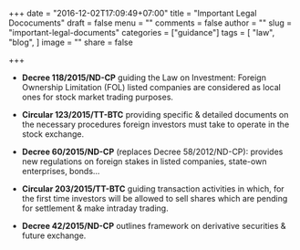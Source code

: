 +++
date = "2016-12-02T17:09:49+07:00"
title = "Important Legal Dococuments"
draft = false
menu = ""
comments = false
author = ""
slug = "important-legal-documents"
categories = ["guidance"]
tags = [
  "law",
  "blog",
]
image = ""
share = false

+++

- **Decree 118/2015/ND-CP** guiding the Law on Investment: Foreign Ownership Limitation (FOL) listed companies are considered as local ones for stock market trading purposes.

- **Circular 123/2015/TT-BTC** providing specific & detailed documents on the necessary procedures foreign investors must take to operate in the stock exchange.

<!--more-->

- **Decree 60/2015/ND-CP** (replaces Decree 58/2012/ND-CP): provides new regulations on foreign stakes in listed companies, state-own enterprises, bonds...

- **Circular 203/2015/TT-BTC** guiding transaction activities in which, for the first time investors will be allowed to sell shares which are pending for settlement & make intraday trading.

- **Decree 42/2015/ND-CP** outlines framework on derivative securities & future exchange.
